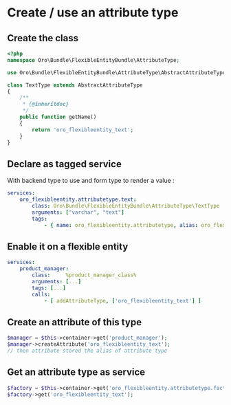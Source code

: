 Create / use an attribute type
==============================

Create the class
----------------

```php
<?php
namespace Oro\Bundle\FlexibleEntityBundle\AttributeType;

use Oro\Bundle\FlexibleEntityBundle\AttributeType\AbstractAttributeType;

class TextType extends AbstractAttributeType
{
    /**
     * {@inheritdoc}
     */
    public function getName()
    {
        return 'oro_flexibleentity_text';
    }
}
```

Declare as tagged service
-------------------------

With backend type to use and form type to render a value :
```yaml
services:
    oro_flexibleentity.attributetype.text:
        class: Oro\Bundle\FlexibleEntityBundle\AttributeType\TextType
        arguments: ["varchar", "text"]
        tags:
            - { name: oro_flexibleentity.attributetype, alias: oro_flexibleentity_text }
```

Enable it on a flexible entity
------------------------------

```yaml
services:
    product_manager:
        class:     %product_manager_class%
        arguments: [...]
        tags: [...]
        calls:
            - [ addAttributeType, ['oro_flexibleentity_text'] ]
```

Create an attribute of this type
--------------------------------

```php
$manager = $this->container->get('product_manager');
$manager->createAttribute('oro_flexibleentity_text');
// then attribute stored the alias of attribute type
```

Get an attribute type as service
--------------------------------

```php
$factory = $this->container->get('oro_flexibleentity.attributetype.factory');
$factory->get('oro_flexibleentity_text');
```
